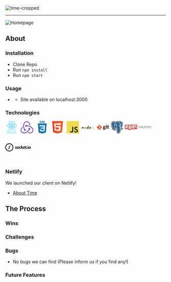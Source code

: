 <div>
<img src="https://i.ibb.co/k1PVV5H/time-cropped.png" alt="time-cropped" border="0" title="abouttimelogo" border="0"width="900" height="300"/>&nbsp;
</div>

---

<div>
<img src="https://i.ibb.co/GkWM8Cv/Screenshot-2022-06-30-at-16-30-55.png" alt="Homepage" border="0" title="Homepage" width="200" height="300"/>&nbsp;

</div>


## About 

### Installation
- Clone Repo
- Run `npm install`
- Run `npm start`

### Usage
- - Site available on localhost:3000

### Technologies

<div>
  <img src="https://github.com/devicons/devicon/blob/master/icons/react/react-original-wordmark.svg" title="React" alt="React" width="40" height="40"/>&nbsp;
  <img src="https://github.com/devicons/devicon/blob/master/icons/redux/redux-original.svg" title="Redux" alt="Redux " width="40" height="40"/>&nbsp;
  <img src="https://github.com/devicons/devicon/blob/master/icons/css3/css3-plain-wordmark.svg"  title="CSS3" alt="CSS" width="40" height="40"/>&nbsp;
  <img src="https://github.com/devicons/devicon/blob/master/icons/html5/html5-original.svg" title="HTML5" alt="HTML" width="40" height="40"/>&nbsp;
  <img src="https://github.com/devicons/devicon/blob/master/icons/javascript/javascript-original.svg" title="JavaScript" alt="JavaScript" width="40" height="40"/>&nbsp;
  <img src="https://github.com/devicons/devicon/blob/master/icons/nodejs/nodejs-original-wordmark.svg" title="NodeJS" alt="NodeJS" width="40" height="40"/>&nbsp;
  <img src="https://github.com/devicons/devicon/blob/master/icons/git/git-original-wordmark.svg" title="Git" **alt="Git" width="40" height="40"/>
  <img src="https://github.com/devicons/devicon/blob/master/icons/postgresql/postgresql-original.svg" title="PostgresSQL" **alt="PostgresSQL" width="40" height="40"/>
 <img src="https://github.com/devicons/devicon/blob/master/icons/npm/npm-original-wordmark.svg" title="npm" **alt="npm" width="40" height="40"/>
 <img src="https://github.com/devicons/devicon/blob/master/icons/express/express-original-wordmark.svg" title="express" **alt="express" width="40" height="40"/>
 <img src="https://github.com/devicons/devicon/blob/master/icons/socketio/socketio-original-wordmark.svg" title="socket.io" **alt="socket.io" width="80" height="80"/>
 
</div>

### Netlify

We launched our client on Netlify!

- [About Time](https://about-time.netlify.app)

## The Process



### Wins



### Challenges



### Bugs

- No bugs we can find (Please inform us if you find any!)

### Future Features

